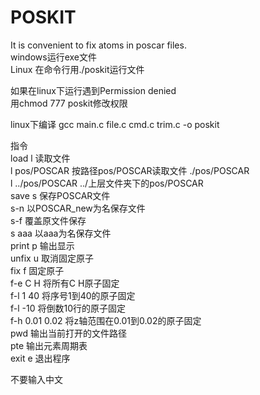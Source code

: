 # POSKIT
It is convenient to fix atoms in poscar files.  
windows运行exe文件  
Linux 在命令行用./poskit运行文件  

如果在linux下运行遇到Permission denied  
用chmod 777 poskit修改权限   

linux下编译 gcc main.c file.c cmd.c trim.c -o poskit  

指令  
load         l 读取文件  
    l pos/POSCAR  按路径pos/POSCAR读取文件 ./pos/POSCAR  
    l ../pos/POSCAR  ../上层文件夹下的pos/POSCAR  
save         s 保存POSCAR文件  
	s-n 以POSCAR_new为名保存文件  
	s-f 覆盖原文件保存  
	s aaa 以aaa为名保存文件  
print        p 输出显示  
unfix        u 取消固定原子  
fix            f 固定原子  
    f-e C H 	将所有C H原子固定  
    f-l 1 40 	将序号1到40的原子固定  
    f-l -10		将倒数10行的原子固定  
    f-h 0.01 0.02 	将z轴范围在0.01到0.02的原子固定  
pwd         输出当前打开的文件路径  
pte	输出元素周期表  
exit	e 退出程序  

不要输入中文  

